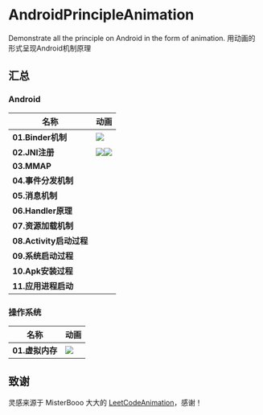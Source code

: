# AndroidPrincipleAnimation
Demonstrate all the principle  on Android in the form of animation. 用动画的形式呈现Android机制原理

## 汇总

### Android

名称 | 动画 
-|-
**01.Binder机制** |  ![](https://github.com/feelschaotic/AndroidPrincipleAnimation/blob/master/Binder.gif)
**02.JNI注册** |  ![](https://github.com/feelschaotic/AndroidPrincipleAnimation/blob/master/JNI-系统JNI的注册流程.gif)![](https://github.com/feelschaotic/AndroidPrincipleAnimation/blob/master/JNI-自定义JNI的注册流程.gif)
**03.MMAP** |     
**04.事件分发机制** |    
**05.消息机制** |   
**06.Handler原理** |  
**07.资源加载机制** |  
**08.Activity启动过程** |    
**09.系统启动过程** |    
**10.Apk安装过程** |    
**11.应用进程启动** |    

### 操作系统

名称 | 动画 
-|-
**01.虚拟内存** |  ![](https://github.com/feelschaotic/AndroidPrincipleAnimation/blob/master/虚拟内存.gif)

## 致谢

灵感来源于 MisterBooo 大大的 [LeetCodeAnimation](https://github.com/MisterBooo/LeetCodeAnimation)，感谢！
